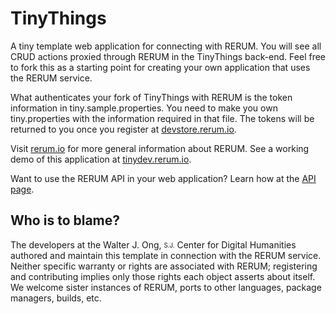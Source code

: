 # TinyThings
A tiny template web application for connecting with RERUM. You will see all
CRUD actions proxied through RERUM in the TinyThings back-end. Feel free to fork
this as a starting point for creating your own application that uses the RERUM service.

What authenticates your fork of TinyThings with RERUM is the token information in tiny.sample.properties.  You need to make you own tiny.properties with the information required in that file.  The tokens will be returned to you once you register at [devstore.rerum.io](http://devstore.rerum.io/v1).

Visit [rerum.io](http://rerum.io) for more general information about RERUM. See a working demo of this application at [tinydev.rerum.io](http://tinydev.rerum.io/app).

Want to use the RERUM API in your web application? Learn how at the [API page](https://github.com/CenterForDigitalHumanities/rerum_server/blob/master/API.md).


## Who is to blame?
The developers at the Walter J. Ong, <sub><sup>S.J.</sup></sub> Center for Digital Humanities authored and maintain this template
in connection with the RERUM service.
Neither specific warranty or rights are associated with RERUM; registering and contributing implies only those rights 
each object asserts about itself. We welcome sister instances of RERUM, ports to other languages, package managers, builds, etc.
